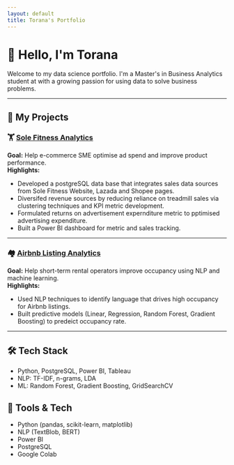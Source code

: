 ```yaml
---
layout: default
title: Torana's Portfolio
---
```


# 👋 Hello, I'm Torana

Welcome to my data science portfolio. I'm a Master's in Business Analytics student at with a growing passion for using data to solve business problems.

---

## 📂 My Projects


### 🏋️ [Sole Fitness Analytics](https://torana1998.github.io/Sole-Fintess-Business-Analytics/)
**Goal:** Help e-commerce SME optimise ad spend and improve product performance.  
**Highlights:**  
- Developed a postgreSQL data base that integrates sales data sources from Sole Fitness Website, Lazada and Shopee pages.
- Diversifed revenue sources by reducing reliance on treadmill sales via clustering techniques and KPI metric development. 
- Formulated returns on advertisement expernditure metric to pptimised advertising expenditure.
- Built a Power BI dashboard for metric and sales tracking. 
---

### 🏘️ [Airbnb Listing Analytics](https://torana1998.github.io/Airbnb-Listing-Analytics/)
**Goal:** Help short-term rental operators improve occupancy using NLP and machine learning.  
**Highlights:**  
- Used NLP techniques to identify language that drives high occupancy for Airbnb listings.
- Built predictive models (Linear, Regression, Random Forest, Gradient Boosting) to predeict occupancy rate.
---

## 🛠️ Tech Stack

- Python, PostgreSQL, Power BI, Tableau  
- NLP: TF-IDF, n-grams, LDA  
- ML: Random Forest, Gradient Boosting, GridSearchCV  


## 🧰 Tools & Tech
- Python (pandas, scikit-learn, matplotlib)
- NLP (TextBlob, BERT)
- Power BI
- PostgreSQL
- Google Colab
